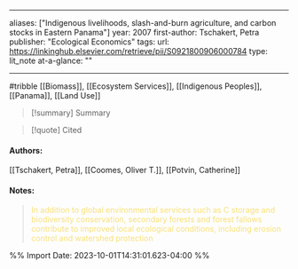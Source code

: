   
---
aliases: ["Indigenous livelihoods, slash-and-burn agriculture, and carbon stocks in Eastern Panama"] 
year: 2007 
first-author: Tschakert, Petra
publisher: "Ecological Economics" 
tags: 
url: https://linkinghub.elsevier.com/retrieve/pii/S0921800906000784 
type: lit_note
at-a-glance: ""

--- 
#tribble
[[Biomass]], [[Ecosystem Services]], [[Indigenous Peoples]], [[Panama]], [[Land Use]]

>[!summary] Summary

>[!quote] Cited

#### Authors:
[[Tschakert, Petra]], [[Coomes, Oliver T.]], [[Potvin, Catherine]]
#### Notes:


 > <span style="color: #F9E076">In addition to global environmental services such as C storage and biodiversity conservation, secondary forests and forest fallows contribute to improved local ecological conditions, including erosion control and watershed protection</span>

 

%% Import Date: 2023-10-01T14:31:01.623-04:00 %%
